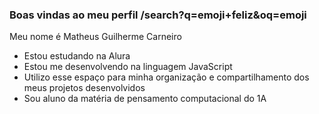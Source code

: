 ### Boas vindas ao meu perfil /search?q=emoji+feliz&oq=emoji

Meu nome é Matheus Guilherme Carneiro
- Estou estudando na Alura
- Estou me desenvolvendo na linguagem JavaScript
- Utilizo esse espaço para minha organização e
compartilhamento dos meus projetos desenvolvidos
- Sou aluno da matéria de pensamento computacional do 1A
